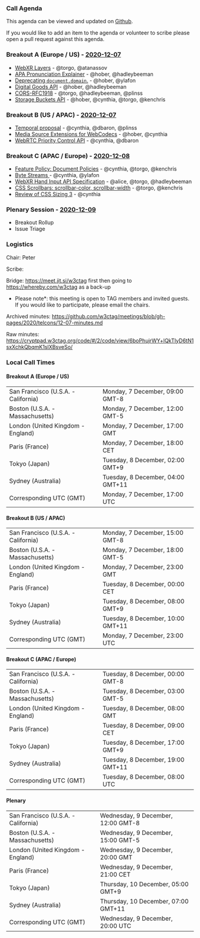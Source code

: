 ### Call Agenda

This agenda can be viewed and updated on [Github](https://github.com/w3ctag/meetings/blob/gh-pages/2020/telcons/12-07-agenda.md).

If you would like to add an item to the agenda or volunteer to scribe please open a pull request against this agenda.

### Breakout A (Europe / US) - [2020-12-07](https://www.timeanddate.com/worldclock/converter.html?iso=20201207T170000&p1=224&p2=43&p3=136&p4=195&p5=248&p6=240)

* [WebXR Layers](https://github.com/w3ctag/design-reviews/issues/528) - @torgo, @atanassov
* [APA Pronunciation Explainer](https://github.com/w3ctag/design-reviews/issues/561) - @hober, @hadleybeeman
* [Deprecating `document.domain`.](https://github.com/w3ctag/design-reviews/issues/564) - @hober, @ylafon
* [Digital Goods API](https://github.com/w3ctag/design-reviews/issues/571) - @hober, @hadleybeeman
* [CORS-RFC1918](https://github.com/w3ctag/design-reviews/issues/572) - @torgo, @hadleybeeman, @plinss
* [Storage Buckets API](https://github.com/w3ctag/design-reviews/issues/562) - @hober, @cynthia, @torgo, @kenchris

### Breakout B (US / APAC) - [2020-12-07](https://www.timeanddate.com/worldclock/converter.html?iso=20201207T230000&p1=224&p2=43&p3=136&p4=195&p5=248&p6=240)

* [Temporal proposal](https://github.com/w3ctag/design-reviews/issues/311) - @cynthia, @dbaron, @plinss
* [Media Source Extensions for WebCodecs](https://github.com/w3ctag/design-reviews/issues/576) - @hober, @cynthia
* [WebRTC Priority Control API](https://github.com/w3ctag/design-reviews/issues/560) - @cynthia, @dbaron

### Breakout C (APAC / Europe) - [2020-12-08](https://www.timeanddate.com/worldclock/converter.html?iso=20201208T080000&p1=224&p2=43&p3=136&p4=195&p5=248&p6=240)

* [Feature Policy: Document Policies](https://github.com/w3ctag/design-reviews/issues/408) - @cynthia, @torgo, @kenchris
* [Byte Streams ](https://github.com/w3ctag/design-reviews/issues/567) - @cynthia, @ylafon
* [WebXR Hand Input API Specification](https://github.com/w3ctag/design-reviews/issues/568) - @alice, @torgo, @hadleybeeman
* [CSS Scrollbars: scrollbar-color, scrollbar-width](https://github.com/w3ctag/design-reviews/issues/563) - @torgo, @kenchris
* [Review of CSS Sizing 3](https://github.com/w3ctag/design-reviews/issues/565) - @cynthia

### Plenary Session - [2020-12-09](https://www.timeanddate.com/worldclock/converter.html?iso=20201209T200000&p1=224&p2=43&p3=136&p4=195&p5=248&p6=240)

* Breakout Rollup
* Issue Triage

### Logistics

Chair: Peter

Scribe:

Bridge: https://meet.jit.si/w3ctag first then going to https://whereby.com/w3ctag as a back-up

* Please note*: this meeting is open to TAG members and invited guests. If you would like to participate, please email the chairs.

Archived minutes: https://github.com/w3ctag/meetings/blob/gh-pages/2020/telcons/12-07-minutes.md

Raw minutes: https://cryptpad.w3ctag.org/code/#/2/code/view/6boPhujrWY+lQkTIyD6tN1sxXchkQbqmK1slXBsveSo/


### Local Call Times

#### Breakout A (Europe / US)

<table>
<tr><td> San Francisco (U.S.A. - California) <td> Monday, 7 December, 09:00 GMT-8</td></tr>
<tr><td> Boston (U.S.A. - Massachusetts) <td> Monday, 7 December, 12:00 GMT-5</td></tr>
<tr><td> London (United Kingdom - England) <td> Monday, 7 December, 17:00 GMT</td></tr>
<tr><td> Paris (France) <td> Monday, 7 December, 18:00 CET</td></tr>
<tr><td> Tokyo (Japan) <td> Tuesday, 8 December, 02:00 GMT+9</td></tr>
<tr><td> Sydney (Australia) <td> Tuesday, 8 December, 04:00 GMT+11</td></tr>
<tr><td> Corresponding UTC (GMT) <td> Monday, 7 December, 17:00 UTC</td></tr>
</table>

#### Breakout B (US / APAC)

<table>
<tr><td> San Francisco (U.S.A. - California) <td> Monday, 7 December, 15:00 GMT-8</td></tr>
<tr><td> Boston (U.S.A. - Massachusetts) <td> Monday, 7 December, 18:00 GMT-5</td></tr>
<tr><td> London (United Kingdom - England) <td> Monday, 7 December, 23:00 GMT</td></tr>
<tr><td> Paris (France) <td> Tuesday, 8 December, 00:00 CET</td></tr>
<tr><td> Tokyo (Japan) <td> Tuesday, 8 December, 08:00 GMT+9</td></tr>
<tr><td> Sydney (Australia) <td> Tuesday, 8 December, 10:00 GMT+11</td></tr>
<tr><td> Corresponding UTC (GMT) <td> Monday, 7 December, 23:00 UTC</td></tr>
</table>

#### Breakout C (APAC / Europe)

<table>
<tr><td> San Francisco (U.S.A. - California) <td> Tuesday, 8 December, 00:00 GMT-8</td></tr>
<tr><td> Boston (U.S.A. - Massachusetts) <td> Tuesday, 8 December, 03:00 GMT-5</td></tr>
<tr><td> London (United Kingdom - England) <td> Tuesday, 8 December, 08:00 GMT</td></tr>
<tr><td> Paris (France) <td> Tuesday, 8 December, 09:00 CET</td></tr>
<tr><td> Tokyo (Japan) <td> Tuesday, 8 December, 17:00 GMT+9</td></tr>
<tr><td> Sydney (Australia) <td> Tuesday, 8 December, 19:00 GMT+11</td></tr>
<tr><td> Corresponding UTC (GMT) <td> Tuesday, 8 December, 08:00 UTC</td></tr>
</table>

#### Plenary

<table>
<tr><td> San Francisco (U.S.A. - California) <td> Wednesday, 9 December, 12:00 GMT-8</td></tr>
<tr><td> Boston (U.S.A. - Massachusetts) <td> Wednesday, 9 December, 15:00 GMT-5</td></tr>
<tr><td> London (United Kingdom - England) <td> Wednesday, 9 December, 20:00 GMT</td></tr>
<tr><td> Paris (France) <td> Wednesday, 9 December, 21:00 CET</td></tr>
<tr><td> Tokyo (Japan) <td> Thursday, 10 December, 05:00 GMT+9</td></tr>
<tr><td> Sydney (Australia) <td> Thursday, 10 December, 07:00 GMT+11</td></tr>
<tr><td> Corresponding UTC (GMT) <td> Wednesday, 9 December, 20:00 UTC</td></tr>
</table>
